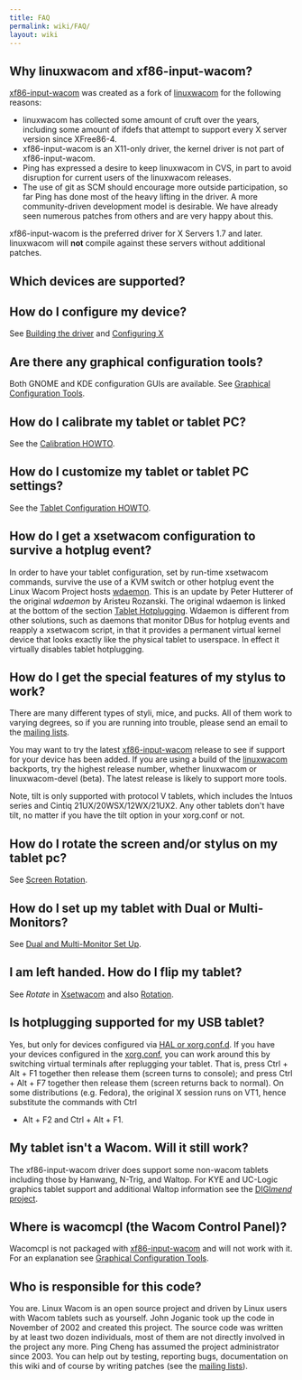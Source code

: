 ```yaml
---
title: FAQ
permalink: wiki/FAQ/
layout: wiki
---
```


Why linuxwacom and xf86-input-wacom?
------------------------------------

[xf86-input-wacom](xf86-input-wacom "wikilink") was created as a fork of
[linuxwacom](linuxwacom "wikilink") for the following reasons:

-   linuxwacom has collected some amount of cruft over the years,
    including some amount of ifdefs that attempt to support every X
    server version since XFree86-4.
-   xf86-input-wacom is an X11-only driver, the kernel driver is not
    part of xf86-input-wacom.
-   Ping has expressed a desire to keep linuxwacom in CVS, in part to
    avoid disruption for current users of the linuxwacom releases.
-   The use of git as SCM should encourage more outside participation,
    so far Ping has done most of the heavy lifting in the driver. A more
    community-driven development model is desirable. We have already
    seen numerous patches from others and are very happy about this.

xf86-input-wacom is the preferred driver for X Servers 1.7 and later.
linuxwacom will <b>not</b> compile against these servers without
additional patches.

Which devices are supported?
----------------------------

How do I configure my device?
-----------------------------

See [Building the driver](/wiki/Building_the_driver "wikilink") and
[Configuring X](/wiki/Configuring_X "wikilink")

Are there any graphical configuration tools?
--------------------------------------------

Both GNOME and KDE configuration GUIs are available. See [Graphical
Configuration
Tools](/wiki/External_applications#Graphical_Configuration_Tools "wikilink").

How do I calibrate my tablet or tablet PC?
------------------------------------------

See the [Calibration HOWTO](/wiki/Calibration#Calibration "wikilink").

How do I customize my tablet or tablet PC settings?
---------------------------------------------------

See the [Tablet Configuration HOWTO](/wiki/Tablet_Configuration "wikilink").

How do I get a xsetwacom configuration to survive a hotplug event?
------------------------------------------------------------------

In order to have your tablet configuration, set by run-time xsetwacom
commands, survive the use of a KVM switch or other hotplug event the
Linux Wacom Project hosts [wdaemon](wdaemon "wikilink"). This is an
update by Peter Hutterer of the original *wdaemon* by Aristeu Rozanski.
The original wdaemon is linked at the bottom of the section [Tablet
Hotplugging](/wiki/Linuxwacom_HOWTO#Hotplugging_the_device "wikilink").
Wdaemon is different from other solutions, such as daemons that monitor
DBus for hotplug events and reapply a xsetwacom script, in that it
provides a permanent virtual kernel device that looks exactly like the
physical tablet to userspace. In effect it virtually disables tablet
hotplugging.

How do I get the special features of my stylus to work?
-------------------------------------------------------

There are many different types of styli, mice, and pucks. All of them
work to varying degrees, so if you are running into trouble, please send
an email to the [mailing lists](mailing_lists "wikilink").

You may want to try the latest
[xf86-input-wacom](xf86-input-wacom "wikilink") release to see if
support for your device has been added. If you are using a build of the
[linuxwacom](linuxwacom "wikilink") backports, try the highest release
number, whether linuxwacom or linuxwacom-devel (beta). The latest
release is likely to support more tools.

Note, tilt is only supported with protocol V tablets, which includes the
Intuos series and Cintiq 21UX/20WSX/12WX/21UX2. Any other tablets don't
have tilt, no matter if you have the tilt option in your xorg.conf or
not.

How do I rotate the screen and/or stylus on my tablet pc?
---------------------------------------------------------

See [Screen Rotation](/wiki/Tablet_PC_Setup#Screen_Rotation "wikilink").

How do I set up my tablet with Dual or Multi-Monitors?
------------------------------------------------------

See [Dual and Multi-Monitor Set
Up](/wiki/Dual_and_Multi-Monitor_Set_Up "wikilink").

I am left handed. How do I flip my tablet?
------------------------------------------

See *Rotate* in [Xsetwacom](/wiki/Xsetwacom "wikilink") and also
[Rotation](/wiki/Rotation "wikilink").

Is hotplugging supported for my USB tablet?
-------------------------------------------

Yes, but only for devices configured via [HAL or
xorg.conf.d](/wiki/Configuring_X "wikilink"). If you have your devices
configured in the [xorg.conf](/wiki/Xorg.conf "wikilink"), you can work around
this by switching virtual terminals after replugging your tablet. That
is, press Ctrl + Alt + F1 together then release them (screen turns to
console); and press Ctrl + Alt + F7 together then release them (screen
returns back to normal). On some distributions (e.g. Fedora), the
original X session runs on VT1, hence substitute the commands with Ctrl
+ Alt + F2 and Ctrl + Alt + F1.

My tablet isn't a Wacom. Will it still work?
--------------------------------------------

The xf86-input-wacom driver does support some non-wacom tablets
including those by Hanwang, N-Trig, and Waltop. For KYE and UC-Logic
graphics tablet support and additional Waltop information see the
[DIGI*mend*
project](https://sourceforge.net/apps/mediawiki/digimend/index.php?title=DIGImend).

Where is wacomcpl (the Wacom Control Panel)?
--------------------------------------------

Wacomcpl is not packaged with
[xf86-input-wacom](xf86-input-wacom "wikilink") and will not work with
it. For an explanation see [Graphical Configuration
Tools](/wiki/External_applications#Graphical_Configuration_Tools "wikilink").

Who is responsible for this code?
---------------------------------

You are. Linux Wacom is an open source project and driven by Linux users
with Wacom tablets such as yourself. John Joganic took up the code in
November of 2002 and created this project. The source code was written
by at least two dozen individuals, most of them are not directly
involved in the project any more. Ping Cheng has assumed the project
administrator since 2003. You can help out by testing, reporting bugs,
documentation on this wiki and of course by writing patches (see the
[mailing lists](mailing_lists "wikilink")).
